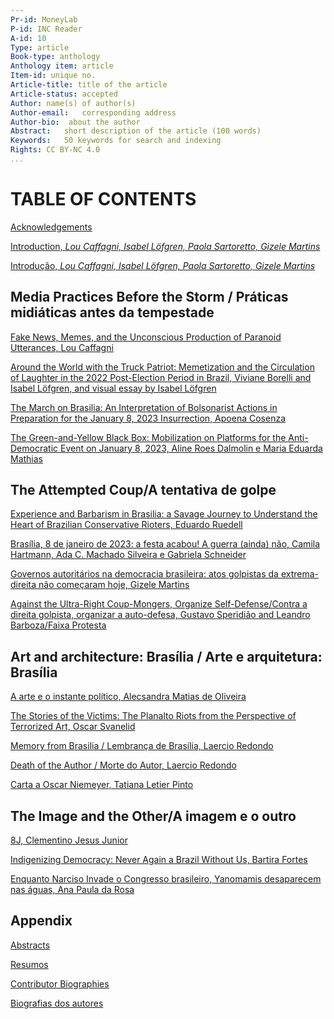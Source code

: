 ```yaml
---
Pr-id: MoneyLab
P-id: INC Reader
A-id: 10
Type: article
Book-type: anthology
Anthology item: article
Item-id: unique no.
Article-title: title of the article
Article-status: accepted
Author: name(s) of author(s)
Author-email:   corresponding address
Author-bio:  about the author
Abstract:   short description of the article (100 words)
Keywords:   50 keywords for search and indexing
Rights: CC BY-NC 4.0
...
```



# TABLE OF CONTENTS

<a href='ch032.xhtml'>Acknowledgements</a>

<a href='ch004.xhtml'> Introduction, *Lou Caffagni, Isabel Löfgren, Paola Sartoretto, Gizele Martins*</a>

<a href='ch005.xhtml'>Introdução, *Lou Caffagni, Isabel Löfgren, Paola Sartoretto, Gizele Martins*</a>

## Media Practices Before the Storm / Práticas midiáticas antes da tempestade

<a href='ch007.xhtml'>Fake News, Memes, and the Unconscious Production of Paranoid
     Utterances, Lou Caffagni</a>

<a href='ch008.xhtml'>Around the World with the Truck Patriot: Memetization and the
     Circulation of Laughter in the 2022 Post-Election Period in
     Brazil, Viviane Borelli and Isabel Löfgren, and visual essay by Isabel
     Löfgren</a>

<a href='ch009.xhtml'>The March on Brasilia: An Interpretation of Bolsonarist Actions in
     Preparation for the January 8, 2023 Insurrection,
     Apoena Cosenza</a>

<a href='ch010.xhtml'>The Green-and-Yellow Black Box: Mobilization on Platforms for the
     Anti-Democratic Event on January 8, 2023,
     Aline Roes Dalmolin e Maria Eduarda Mathias</a>

## The Attempted Coup/A tentativa de golpe

<a href='ch012.xhtml'>Experience and Barbarism in Brasilia: a Savage Journey to
     Understand the Heart of Brazilian Conservative Rioters,
     Eduardo Ruedell</a>

<a href='ch013.xhtml'>Brasília, 8 de janeiro de 2023: a festa acabou! A guerra (ainda)
     não,
     Camila Hartmann, Ada C. Machado Silveira e Gabriela Schneider</a>

<a href='ch014.xhtml'>Governos autoritários na democracia brasileira: atos golpistas da
     extrema-direita não começaram hoje,
     Gizele Martins</a>

<a href='ch015.xhtml'>Against the Ultra-Right Coup-Mongers, Organize Self-Defense/Contra
     a direita golpista, organizar a auto-defesa,
     Gustavo Speridião and Leandro Barboza/Faixa Protesta</a>

## Art and architecture: Brasília / Arte e arquitetura: Brasília

<a href='ch017.xhtml'>A arte e o instante político,
     Alecsandra Matias de Oliveira</a>

<a href='ch018.xhtml'>The Stories of the Victims: The Planalto Riots from the
     Perspective of Terrorized Art,
     Oscar Svanelid</a>

<a href='ch019.xhtml'>Memory from Brasilia / Lembrança de Brasília, Laercio Redondo</a>

<a href='ch021.xhtml'>Death of the Author / Morte do Autor, Laercio Redondo</a>

<a href='ch023.xhtml'>Carta a Oscar Niemeyer,
     Tatiana Letier Pinto</a>

## The Image and the Other/A imagem e o outro

<a href='ch025.xhtml'>8J, Clementino Jesus Junior</a>

<a href='ch026.xhtml'>Indigenizing Democracy: Never Again a Brazil Without Us, Bartira Fortes</a>


<a href='ch027.xhtml'>Enquanto Narciso Invade o Congresso brasileiro, Yanomamis desaparecem nas águas, Ana Paula da Rosa</a>

## Appendix

<a href='ch028.xhtml'>Abstracts</a>

<a href='ch029.xhtml'>Resumos</a>

<a href='ch030.xhtml'>Contributor Biographies</a>

<a href='ch031.xhtml'>Biografias dos autores</a>

